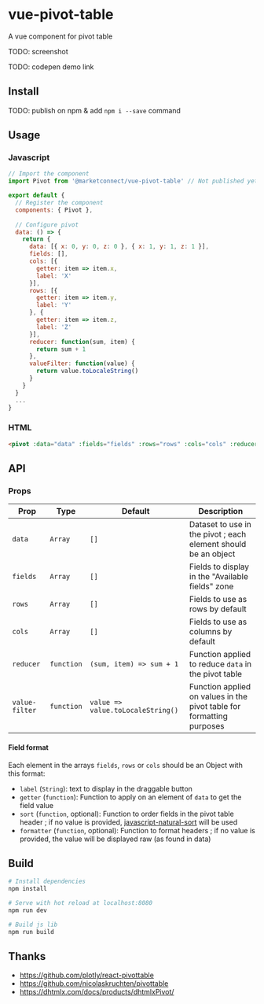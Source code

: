 # vue-pivot-table
A vue component for pivot table

TODO: screenshot

TODO: codepen demo link

## Install

TODO: publish on npm & add `npm i --save` command

## Usage

### Javascript

```js
// Import the component
import Pivot from '@marketconnect/vue-pivot-table' // Not published yet!

export default {
  // Register the component
  components: { Pivot },
  
  // Configure pivot
  data: () => {
    return {
      data: [{ x: 0, y: 0, z: 0 }, { x: 1, y: 1, z: 1 }],
      fields: [],
      cols: [{
        getter: item => item.x,
        label: 'X'
      }],
      rows: [{
        getter: item => item.y,
        label: 'Y'
      }, {
        getter: item => item.z,
        label: 'Z'
      }],
      reducer: function(sum, item) {
        return sum + 1
      },
      valueFilter: function(value) {
        return value.toLocaleString()
      }
    }
  }
  ...
}
```

### HTML

```html
<pivot :data="data" :fields="fields" :rows="rows" :cols="cols" :reducer="reducer" :value-filter="valueFilter" />
```

## API

### Props

Prop | Type | Default | Description
-----|------|---------|------------
`data` | `Array` | `[]` | Dataset to use in the pivot ; each element should be an object
`fields` | `Array` | `[]` | Fields to display in the "Available fields" zone
`rows` | `Array` | `[]` | Fields to use as rows by default
`cols` | `Array` | `[]` | Fields to use as columns by default
`reducer` | `function` | `(sum, item) => sum + 1` | Function applied to reduce `data` in the pivot table
`value-filter` | `function` | `value => value.toLocaleString()` | Function applied on values in the pivot table for formatting purposes

#### Field format

Each element in the arrays `fields`, `rows` or `cols` should be an Object with this format:
- `label` (`String`): text to display in the draggable button
- `getter` (`function`): Function to apply on an element of `data` to get the field value
- `sort` (`function`, optional): Function to order fields in the pivot table header ; if no value is provided, [javascript-natural-sort](https://github.com/Bill4Time/javascript-natural-sort) will be used
- `formatter` (`function`, optional): Function to format headers ; if no value is provided, the value will be displayed raw (as found in data)

## Build

``` bash
# Install dependencies
npm install

# Serve with hot reload at localhost:8080
npm run dev

# Build js lib
npm run build
```

## Thanks

- https://github.com/plotly/react-pivottable
- https://github.com/nicolaskruchten/pivottable
- https://dhtmlx.com/docs/products/dhtmlxPivot/